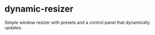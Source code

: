# dynamic-resizer

Simple window resizer with presets and a control panel that dynamically updates.
